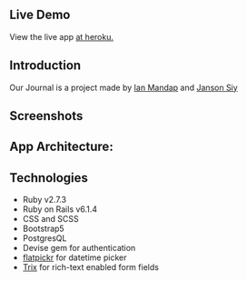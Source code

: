 ## Live Demo
View the live app [at heroku.](https://our-journal.herokuapp.com/)

## Introduction

Our Journal is a project made by [Ian Mandap](https://github.com/theIanMilan) and [Janson Siy](https://github.com/JansonSiy)

## Screenshots

<!-- <p float = 'left'>
    <img src="app/assets/images/Blog-App-1.png" alt="Blog Screenshot 1" width="500" height="300">
    <img src="app/assets/images/Blog-App-2.png" alt="Blog Screenshot 2" width="500" height="300">
</p> -->

## App Architecture:



## Technologies

* Ruby v2.7.3
* Ruby on Rails v6.1.4
* CSS and SCSS
* Bootstrap5
* PostgresQL
* Devise gem for authentication
* [flatpickr](https://github.com/flatpickr/flatpickr) for datetime picker
* [Trix](https://github.com/basecamp/trix) for rich-text enabled form fields
<!-- * `toastr` for notifications
* `image-processing` gem -->